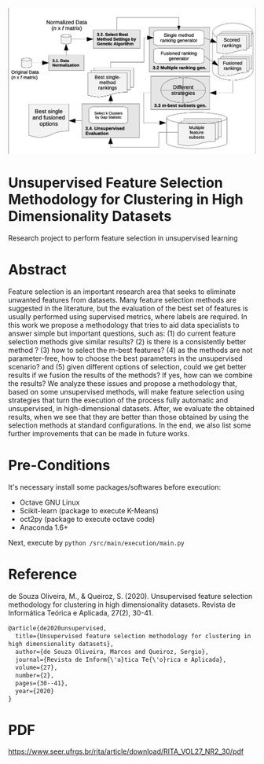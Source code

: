 ![Framework](https://github.com/marcosd3souza/FSMethodology/blob/master/Framework%20Arch.png)

# Unsupervised Feature Selection Methodology for Clustering in High Dimensionality Datasets
Research project to perform feature selection in unsupervised learning

# Abstract

Feature selection is an important research area that seeks to eliminate unwanted features from datasets. Many feature selection methods are suggested in the literature, but the evaluation of the best set of features is usually performed using supervised metrics, where labels are required. In this work we propose a methodology that tries to aid data specialists to answer simple but important questions, such as: (1) do current feature selection methods give similar results? (2) is there is a consistently better method ? (3) how to select the m-best features? (4) as the methods are not parameter-free, how to choose the best parameters in the unsupervised scenario? and (5) given different options of selection, could we get better results if we fusion the results of the methods? If yes, how can we combine the results? We analyze these issues and propose a methodology that, based on some unsupervised methods, will make feature selection using strategies that turn the execution of the process fully automatic and unsupervised, in high-dimensional datasets. After, we evaluate the obtained results, when we see that they are better than those obtained by using the selection methods at standard configurations. In the end, we also list some further improvements that can be made in future works.

# Pre-Conditions
It's necessary install some packages/softwares before execution:

- Octave GNU Linux
- Scikit-learn (package to execute K-Means)
- oct2py (package to execute octave code)
- Anaconda 1.6+

Next, execute by
```python /src/main/execution/main.py```

# Reference

de Souza Oliveira, M., & Queiroz, S. (2020). Unsupervised feature selection methodology for clustering in high dimensionality datasets. Revista de Informática Teórica e Aplicada, 27(2), 30-41.

```
@article{de2020unsupervised,
  title={Unsupervised feature selection methodology for clustering in high dimensionality datasets},
  author={de Souza Oliveira, Marcos and Queiroz, Sergio},
  journal={Revista de Inform{\'a}tica Te{\'o}rica e Aplicada},
  volume={27},
  number={2},
  pages={30--41},
  year={2020}
}
```
# PDF
https://www.seer.ufrgs.br/rita/article/download/RITA_VOL27_NR2_30/pdf
